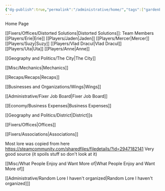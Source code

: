 ```yaml
---
{"dg-publish":true,"permalink":"/administrative/home/","tags":["gardenEntry"]}
---
```


Home Page

[[Fixers/Offices/Distorted Solutions\|Distorted Solutions]]:
Team Members
[[Players/Erie\|Erie]]
[[Players/Jaden\|Jaden]]
[[Players/Mercer\|Mercer]]
[[Players/Suzy\|Suzy]]
[[Players/Vlad Dracul\|Vlad Dracul]]
[[Players/Uta\|Uta]]
[[Players/Anne\|Anne]]

[[Geography and Politics/The City\|The City]]

[[Misc/Mechanics\|Mechanics]]

[[Recaps/Recaps\|Recaps]]

[[Businesses and Organizations/Wings\|Wings]]

[[Administrative/Fixer Job Board\|Fixer Job Board]]

[[Economy/Business Expenses\|Business Expenses]]

[[Geography and Politics/District\|District]]s

[[Fixers/Offices\|Offices]]

[[Fixers/Associations\|Associations]]


Most lore was copied from here
https://steamcommunity.com/sharedfiles/filedetails/?id=2947182141
Very good source (it spoils stuff so don't look at it)

[[Misc/What People Enjoy and Want More of\|What People Enjoy and Want More of]]

[[Administrative/Random Lore I haven't organized\|Random Lore I haven't organized]]]
